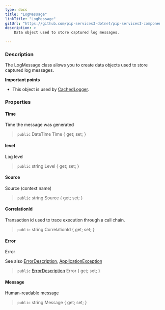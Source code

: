 ```yaml
---
type: docs
title: "LogMessage"
linkTitle: "LogMessage"
gitUrl: "https://github.com/pip-services3-dotnet/pip-services3-components-dotnet"
description: >
    Data object used to store captured log messages.
   
---
```


### Description

The LogMessage class allows you to create data objects used to store captured log messages.

**Important points**

- This object is used by [CachedLogger](../cached-logger).

### Properties


#### Time
Time the message was generated
> `public` DateTime Time { get; set; }

#### level
Log level
> `public` string Level { get; set; }

#### Source
Source (context name)
> `public` string Source { get; set; }

#### CorrelationId
Transaction id used to trace execution through a call chain.
> `public` string CorrelationId { get; set; }

#### Error
Error

See also [ErrorDescription](../../../commons/errors/error_description), [ApplicationException](../../../commons/errors/application_exception)
> `public` [ErrorDescription](../../../commons/errors/error_description) Error { get; set; }

#### Message
Human-readable message
> `public` string Message { get; set; }

